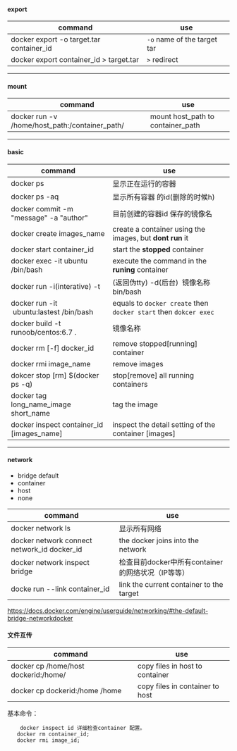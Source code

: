 #### export

|command|use|
|----|----|
|docker export -o target.tar container_id| `-o` name of the target tar|
|docker export container_id > target.tar|`>` redirect|

----
#### mount
|command|use|
|----|----|
|docker run -v /home/host_path:/container_path/|mount host_path to container_path|


----
#### basic

| command | use |
|-------|--------|
|docker ps| 显示正在运行的容器|
|docker ps -aq | 显示所有容器 的id(删除的时候h)|
|docker commit -m "message" -a "author"|目前创建的容器id 保存的镜像名 |
|docker create images_name| create a container using the images, but **dont run** it|
|docker start container_id|start the **stopped** container|
|docker exec -it ubuntu /bin/bash| execute the command in the **runing** container|
|docker run -i(interative) -t|(返回伪tty) -d(后台)  镜像名称 bin/bash|
|docker run -it  ubuntu:lastest /bin/bash| equals to `docker create` then `docker start` then `dokcer exec`|
|docker build -t runoob/centos:6.7 .| 镜像名称|
|docker rm \[-f\] docker_id| remove stopped\[running\] container|
|docker rmi image_name| remove images|
|dokcer stop \[rm\] $(docker ps -q)|stop\[remove\] all running containers |
|docker tag long_name_image short_name| tag the image|
|docker inspect container_id \[images_name\]|inspect the detail setting of the container \[images\]|



----
#### network

* bridge  default
* container
* host
* none

|command|use|
|----|----|
|docker network ls|显示所有网络|
|docker network connect network_id docker_id|  the docker joins into the network |
|docker network inspect bridge|检查目前docker中所有container的网络状况（IP等等）|
|docke run --link container_id| link the current container to the target|
https://docs.docker.com/engine/userguide/networking/#the-default-bridge-networkdocker

#### 文件互传

|command| use|
|----|----|
|docker cp /home/host dockerid:/home/| copy files in host to container |
|docker cp dockerid:/home /home|copy files in container to host|

        
       
基本命令：  

       
        docker inspect id 详细检查container 配置。  
       docker rm container_id;
       docker rmi image_id;

